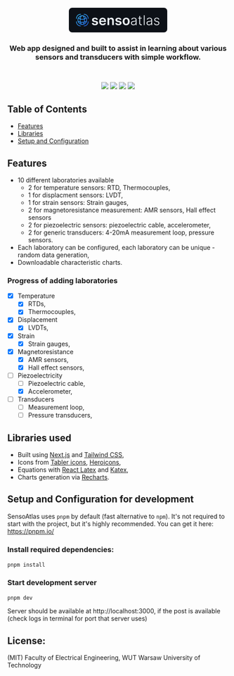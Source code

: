 <div align="center">

<p align="center">
  <a href="https://sensoatlas.vercel.app/" target="_blank">
    <img src="./.github/logo-github.svg" alt="SensoAtlas" height="56">
  </a>
</p>

<p align="center">
<h3>
  Web app designed and built to assist in learning about various sensors and
  transducers with simple workflow.
</h3>
</p>

<br>

<p align="center">
<img src="https://img.shields.io/badge/Next.js-black?style=for-the-badge&logo=nextdotjs">
<img src="https://img.shields.io/badge/typescript-blue?style=for-the-badge&logo=typescript&logoColor=white">
<img src="https://img.shields.io/badge/tailwindcss-06B6D4?style=for-the-badge&logo=tailwindcss&logoColor=white">

<img src="https://img.shields.io/badge/Work%20In%20Progress-orange?style=for-the-badge">
</p>
</div>

## Table of Contents

- [Features](#features)
- [Libraries](#libraries)
- [Setup and Configuration](#setup-configuration)

## Features<a name="features"></a>

- 10 different laboratories available
  - 2 for temperature sensors: RTD, Thermocouples,
  - 1 for displacment sensors: LVDT,
  - 1 for strain sensors: Strain gauges,
  - 2 for magnetoresistance measurement: AMR sensors, Hall effect sensors
  - 2 for piezoelectric sensors: piezoelectric cable, accelerometer,
  - 2 for generic transducers: 4-20mA measurement loop, pressure sensors.
- Each laboratory can be configured, each laboratory can be unique - random data
  generation,
- Downloadable characteristic charts.

### Progress of adding laboratories

- [x] Temperature
  - [x] RTDs,
  - [x] Thermocouples,
- [x] Displacement
  - [x] LVDTs,
- [x] Strain
  - [x] Strain gauges,
- [x] Magnetoresistance
  - [x] AMR sensors,
  - [x] Hall effect sensors,
- [ ] Piezoelectricity
  - [ ] Piezoelectric cable,
  - [x] Accelerometer,
- [ ] Transducers
  - [ ] Measurement loop,
  - [ ] Pressure transducers,

## Libraries used<a name="libraries"></a>

- Built using [Next.js](https://nextjs.org) and [Tailwind
  CSS](https://tailwindcss.com),
- Icons from [Tabler icons](https://tabler-icons.io),
  [Heroicons](https://heroicons.com/),
- Equations with [React Latex](https://github.com/zzish/react-latex) and
  [Katex](https://katex.org/),
- Charts generation via [Recharts](https://recharts.org).

## Setup and Configuration for development

SensoAtlas uses `pnpm` by default (fast alternative to `npm`). It's not required
to start with the project, but it's highly recommended. You can get it here:
https://pnpm.io/

### Install required dependencies:

```shell
pnpm install
```

### Start development server

```shell
pnpm dev
```

Server should be available at http://localhost:3000, if the post is available (check logs in terminal for port that server uses)

## License:

(MIT) Faculty of Electrical Engineering, WUT Warsaw University of Technology
